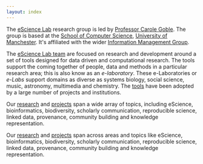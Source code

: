 ```yaml
---
layout: index
---
```


The [eScience Lab](/about/) research group is led by [Professor Carole Goble](http://www.manchester.ac.uk/research/Carole.goble/).
The group is based at the [School of Computer Science](http://www.cs.manchester.ac.uk/),
[University of Manchester](http://www.manchester.ac.uk).
It's affiliated with the wider [Information Management Group](http://www.cs.manchester.ac.uk/img/).

The [eScience Lab team](/people/) are focused on research and development around a set of tools designed for data driven
and computational research. The tools support the coming together of people, data and methods in a particular research area;
this is also know as an _e-laboratory_. These e-Laboratories or _e-Labs_ support domains as diverse as systems biology,
social science, music, astronomy, multimedia and chemistry.
The [tools](/products/) have been adopted by a large number of projects and institutions.

Our [research](/publications/) and [projects](/projects/) span a wide array of topics, including eScience, bioinformatics,
biodiversity, scholarly communication, reproducible science, linked data, provenance, community building and knowledge representation.

Our [research](/publications/) and [projects](/projects/) span across areas and topics like eScience, bioinformatics,
biodiversity, scholarly communication, reproducible science, linked data, provenance, community building and knowledge
representation.
